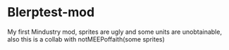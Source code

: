 # Blerptest-mod
My first Mindustry mod, sprites are ugly and some units are unobtainable, also this is a collab with notMEEPoffaith(some sprites)
